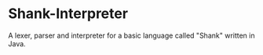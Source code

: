 # Shank-Interpreter
A lexer, parser and interpreter for a basic language called "Shank" written in Java.
